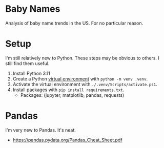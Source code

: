 # Baby Names

Analysis of baby name trends in the US. For no particular reason.

# Setup

I'm still relatively new to Python. These steps may be obvious to others. I still find them useful.

1. Install Python 3.11
1. Create a Python [virtual environment](https://docs.python.org/3/tutorial/venv.html) with `python -m venv .venv`.
1. Activate the virtual environment with `./.venv/Scripts/activate.ps1`.
1. Install packages with `pip install requirements.txt`.
   - Packages: (jupyter, matplotlib, pandas, requests)

# Pandas

I'm very new to Pandas. It's neat.

- https://pandas.pydata.org/Pandas_Cheat_Sheet.pdf
